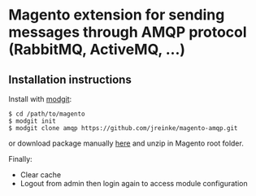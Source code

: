 # Magento extension for sending messages through AMQP protocol (RabbitMQ, ActiveMQ, ...)

## Installation instructions

Install with [modgit](https://github.com/jreinke/modgit):

    $ cd /path/to/magento
    $ modgit init
    $ modgit clone amqp https://github.com/jreinke/magento-amqp.git

or download package manually [here](https://github.com/jreinke/magento-amqp/archive/master.zip) and unzip in Magento root folder.

Finally:

* Clear cache
* Logout from admin then login again to access module configuration
